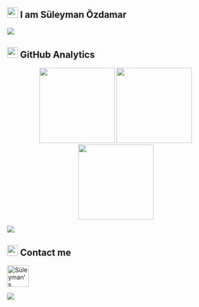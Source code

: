 ## <img alt=".." height="25rem" src="https://user-images.githubusercontent.com/71924410/122061745-78121800-cdf7-11eb-8133-14e87a0bfb93.png" /> I am Süleyman Özdamar 

<img src="https://media0.giphy.com/media/xUPGGDNsLvqsBOhuU0/giphy.gif?cid=790b7611603dced5755c69dd18fbea6e2033c46922bc107f&rid=giphy.gif&ct=g" /> 




## <img alt=".." height="25rem" src="https://user-images.githubusercontent.com/71924410/122061745-78121800-cdf7-11eb-8133-14e87a0bfb93.png" /> GitHub Analytics
<p align="center">
<img height="175px" src="https://github-readme-stats.vercel.app/api?username=SuleymanOzdamar&&show_icons=true&title_color=7CB342&icon_color=81C784&text_color=daf7dc&bg_color=151515">
<img height="175px"  src="https://github-readme-stats.vercel.app/api/top-langs/?username=SuleymanOzdamar&hide_title=false&layout=compact&theme=gotham&count_private=true" />
<img height="175px" src="https://github-readme-streak-stats.herokuapp.com/?user=SuleymanOzdamar&include_all_commits=true&hide_border=false&theme=gotham" />
</p>




<img src="https://raw.githubusercontent.com/rodrigograca31/rodrigograca31/master/matrix.svg" />



## <img alt=".." height="25rem" src="https://user-images.githubusercontent.com/71924410/122061745-78121800-cdf7-11eb-8133-14e87a0bfb93.png" /> Contact me
<a href="https://www.linkedin.com/in/s%C3%BCleyman-%C3%B6zdamar-35020a199/" target="_blank" rel="nofollow">
    <img height="50rem" alt="Süleyman's Linkedin" src="https://cdn4.iconfinder.com/data/icons/social-media-logos-6/512/56-linkedin-512.png" />
</a>

![](https://activity-graph.herokuapp.com/graph?username=SuleymanOzdamar&theme=react-dark&area=true)



